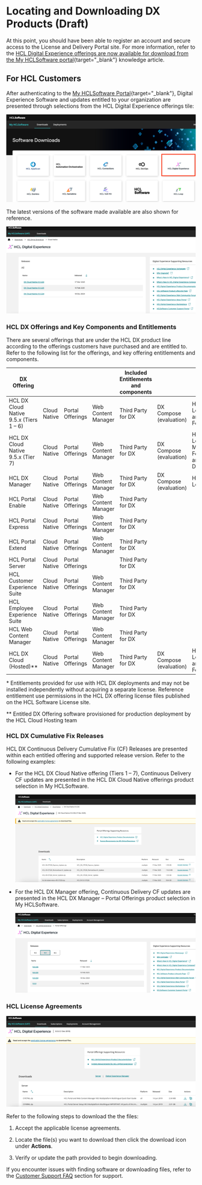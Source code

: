 # Locating and Downloading DX Products (Draft)

At this point, you should have been able to register an account and secure access to the License and Delivery Portal site. For more information, refer to the [HCL Digital Experience offerings are now available for download from the My HCLSoftware portal](https://support.hcl-software.com/csm?id=kb_article&sysparm_article=KB0120373){target="_blank"} knowledge article.

## For HCL Customers

After authenticating to the [My HCLSoftware Portal](https://my.hcltechsw.com/){target="_blank"}, Digital Experience Software and updates entitled to your organization are presented through selections from the HCL Digital Experience offerings tile:

![HCL DX Offering](./images/HCL%20DX%20Offering.png)

The latest versions of the software made available are also shown for reference.

![HCL DX latest versions](./images/HCL%20DX%20latest%20versions.png)

### HCL DX Offerings and Key Components and Entitlements

There are several offerings that are under the HCL DX product line according to the offerings customers have purchased and are entitled to. Refer to the following list for the offerings, and key offering entitlements and components.

|DX Offering||||Included Entitlements and components|||
|-----------|----|----|----|------------------------------------|----|----|
|HCL DX Cloud Native 9.5.x (Tiers 1 – 6)|Cloud Native|Portal Offerings|Web Content Manager|Third Party for DX|DX Compose (evaluation)|HCL Leap\* and MX Foundry\*|
|HCL DX Cloud Native 9.5.x (Tier 7)|Cloud Native|Portal Offerings|Web Content Manager|Third Party for DX|DX Compose (evaluation)|HCL Leap*, MX Foundry, and HCL Discover\*|
|HCL DX Manager|Cloud Native|Portal Offerings|Web Content Manager|Third Party for DX|DX Compose (evaluation)|HCL Leap\* |
|HCL Portal Enable|Cloud Native|Portal Offerings|Web Content Manager|Third Party for DX|||
|HCL Portal Express|Cloud Native|Portal Offerings|Web Content Manager|Third Party for DX|||
|HCL Portal Extend|Cloud Native|Portal Offerings|Web Content Manager|Third Party for DX|||
|HCL Portal Server|Cloud Native|Portal Offerings||Third Party for DX|||
|HCL Customer Experience Suite|Cloud Native|Portal Offerings|Web Content Manager|Third Party for DX|||
|HCL Employee Experience Suite|Cloud Native|Portal Offerings|Web Content Manager|Third Party for DX|||
|HCL Web Content Manager|Cloud Native|Portal Offerings|Web Content Manager|Third Party for DX|||
|HCL DX Cloud (Hosted)**|Cloud Native|Portal Offerings|Web Content Manager|Third Party for DX|DX Compose (evaluation)|HCL Leap\* and MX Foundry*|

\* Entitlements provided for use with HCL DX deployments and may not be installed independently without acquiring a separate license. Reference entitlement use permissions in the HCL DX offering license files published on the HCL Software License site.

\*\* Entitled DX Offering software provisioned for production deployment by the HCL Cloud Hosting team

### HCL DX Cumulative Fix Releases

HCL DX Continuous Delivery Cumulative Fix (CF) Releases are presented within each entitled offering and supported release version. Refer to the following examples:

- For the HCL DX Cloud Native offering (Tiers 1 – 7), Continuous Delivery CF updates are presented in the HCL DX Cloud Native offerings product selection in My HCLSoftware.

    ![HCL DX CFs](./images/HCL%20DX%20CFs.png)

- For the HCL DX Manager offering, Continuous Delivery CF updates are presented in the HCL DX Manager – Portal Offerings product selection in My HCLSoftware.

    ![HCL DX 9.0 CFs](./images/HCL%20DX%209.0%20CFs.png)

### HCL License Agreements

![HCL DX Accept License Agreements](./images/HCL%20DX%20Accept%20License%20Agreements.png)

Refer to the following steps to download the the files:

1. Accept the applicable license agreements.

2. Locate the file(s) you want to download then click the download icon under **Actions**.

3. Verify or update the path provided to begin downloading.

If you encounter issues with finding software or downloading files, refer to the [Customer Support FAQ](support-faqs.md) section for support.
